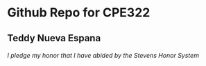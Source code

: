 # Github Repo for CPE322
## Teddy Nueva Espana
###### *I pledge my honor that I have abided by the Stevens Honor System*
